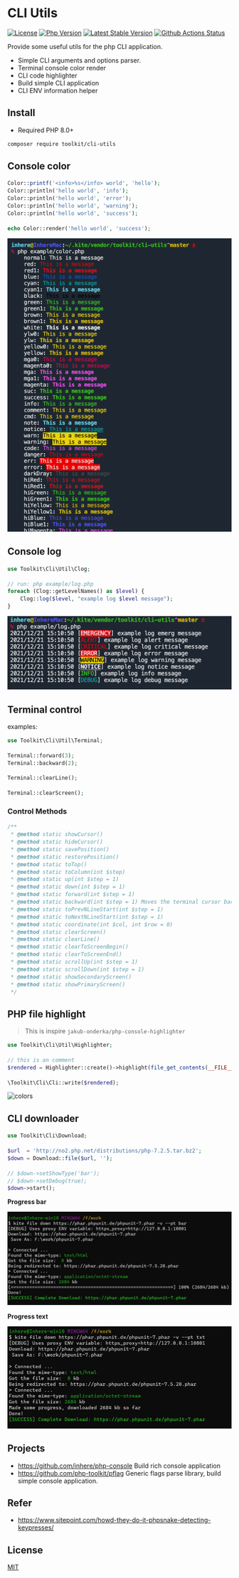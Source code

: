 # CLI Utils

[![License](https://img.shields.io/packagist/l/toolkit/cli-utils.svg?style=flat-square)](LICENSE)
[![Php Version](https://img.shields.io/badge/php-%3E=8.0.0-brightgreen.svg?maxAge=2592000)](https://packagist.org/packages/toolkit/cli-utils)
[![Latest Stable Version](http://img.shields.io/packagist/v/toolkit/cli-utils.svg)](https://packagist.org/packages/toolkit/cli-utils)
[![Github Actions Status](https://github.com/php-toolkit/cli-utils/workflows/Unit-tests/badge.svg)](https://github.com/php-toolkit/cli-utils/actions)

Provide some useful utils for the php CLI application. 

- Simple CLI arguments and options parser.
- Terminal console color render
- CLI code highlighter
- Build simple CLI application
- CLI ENV information helper

## Install

- Required PHP 8.0+

```bash
composer require toolkit/cli-utils
```

## Console color

```php
Color::printf('<info>%s</info> world', 'hello');
Color::println('hello world', 'info');
Color::println('hello world', 'error');
Color::println('hello world', 'warning');
Color::println('hello world', 'success');

echo Color::render('hello world', 'success');
```

![colors](example/images/color-styles.png)

## Console log

```php
use Toolkit\Cli\Util\Clog;

// run: php example/log.php
foreach (Clog::getLevelNames() as $level) {
    Clog::log($level, "example log $level message");
}

```

![clog-example](example/images/clog-example.png)

## Terminal control

examples:

```php
use Toolkit\Cli\Util\Terminal;

Terminal::forward(3);
Terminal::backward(2);

Terminal::clearLine();

Terminal::clearScreen();
```

### Control Methods

```php
/**
 * @method static showCursor()
 * @method static hideCursor()
 * @method static savePosition()
 * @method static restorePosition()
 * @method static toTop()
 * @method static toColumn(int $step)
 * @method static up(int $step = 1)
 * @method static down(int $step = 1)
 * @method static forward(int $step = 1)
 * @method static backward(int $step = 1) Moves the terminal cursor backward
 * @method static toPrevNLineStart(int $step = 1)
 * @method static toNextNLineStart(int $step = 1)
 * @method static coordinate(int $col, int $row = 0)
 * @method static clearScreen()
 * @method static clearLine()
 * @method static clearToScreenBegin()
 * @method static clearToScreenEnd()
 * @method static scrollUp(int $step = 1)
 * @method static scrollDown(int $step = 1)
 * @method static showSecondaryScreen()
 * @method static showPrimaryScreen()
 */
```

## PHP file highlight

> This is inspire `jakub-onderka/php-console-highlighter`

```php
use Toolkit\Cli\Util\Highlighter;

// this is an comment
$rendered = Highlighter::create()->highlight(file_get_contents(__FILE__));

\Toolkit\Cli\Cli::write($rendered);
```

![colors](example/cli-php-file-highlight.png)

## CLI downloader

```php
use Toolkit\Cli\Download;

$url  = 'http://no2.php.net/distributions/php-7.2.5.tar.bz2';
$down = Download::file($url, '');

// $down->setShowType('bar');
// $down->setDebug(true);
$down->start();
```

**Progress bar**

![down-file-bar](./example/down-file-bar.jpg)

**Progress text**

![down-file-txt-bar](./example/down-file-txt-bar.jpg)

## Projects 

- https://github.com/inhere/php-console Build rich console application
- https://github.com/php-toolkit/pflag Generic flags parse library, build simple console application.

## Refer

- https://www.sitepoint.com/howd-they-do-it-phpsnake-detecting-keypresses/

## License

[MIT](LICENSE)
